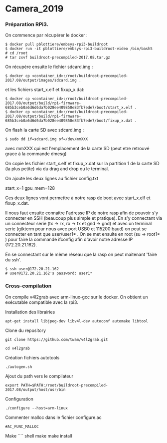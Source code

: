 # Camera_2019


### Préparation RPi3.

On commence par récupérer le docker :

````
$ docker pull pblottiere/embsys-rpi3-buildroot
$ docker run -it pblottiere/embsys-rpi3-buildroot-video /bin/bashS
# cd /root
# tar zxvf buildroot-precompiled-2017.08.tar.gz
````

On récupère ensuite le fichier sdcard.img :

```` shell
$ docker cp <container_id>:/root/buildroot-precompiled-2017.08/output/images/sdcard.img .
````

 et les fichiers start_x.elf et fixup_x.dat:

```` shell
$ docker cp <container_id>:/root/buildroot-precompiled-2017.08/output/build/rpi-firmware-685b3ceb0a6d6d6da7b028ee409850e83fb7ede7/boot/start_x.elf .
$ docker cp <container_id>:/root/buildroot-precompiled-2017.08/output/build/rpi-firmware-685b3ceb0a6d6d6da7b028ee409850e83fb7ede7/boot/fixup_x.dat .
````

On flash la carte SD avec sdcard.img : 

```` shell
$ sudo dd if=sdcard.img of=/dev/mmXXX
````

avec mmXXX qui est l'emplacement de la carte SD (peut etre retrouvé grace à la commande dmesg)

On copie les fichier start_x.elf et fixup_x.dat sur la partition 1 de la carte SD (la plus petite) via du drag and drop ou le terminal.

On ajoute les deux lignes au fichier config.txt

start_x=1
gpu_mem=128

Ces deux lignes vont permettre à notre rasp de boot avec start_x.elf et fixup_x.dat.



Il nous faut ensuite connaitre l'adresse IP de notre rasp afin de pouvoir s'y connecter en SSH (beaucoup plus simple et pratique). En s'y connectant via un connecteur serie (tx -> rx, rx -> tx et gnd -> gnd) et avec un terminal serie (gtkterm pour nous avec port USB0 et 115200 baud) on peut se connecter en tant que user/user1* .
On se met ensuite en root (su -> root1* ) pour faire la commande ifconfig afin d'avoir notre adresse IP (172.20.21.162).

En se connectant sur le même réseau que la rasp on peut maitenant 'faire du ssh'.


```` shell
$ ssh user@172.20.21.162
# user@172.20.21.162's password: user1*
 ````
 
 ### Cross-compilation
 
 On compile v4l2grab avec arm-linux-gcc sur le docker. On obtient un exécutable compatible avec la rpi3.
 
 Installation des librairies 
```` shell
apt-get install libjpeg-dev libv4l-dev autoconf automake libtool
 ````
 
 Clone du repository
 ```` shell
git clone https://github.com/twam/v4l2grab.git
 ````
  ```` shell
cd v4l2grab
 ````
 
 Création fichiers autotools
  ```` shell
./autogen.sh
 ````
 
 Ajout du path vers le compilateur
   ```` shell
export PATH=$PATH:/root/buildroot-precompiled-2017.08/output/host/usr/bin
 ````
 Configuration
   ```` shell
./configure --host=arm-linux
 ````
 Commenter malloc dans le fichier configure.ac
   ```` shell
#AC_FUNC_MALLOC
 ````
    
 Make
    ```` shell
make
make install
 ````
 
 
